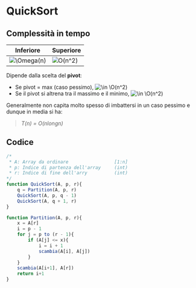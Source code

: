 # QuickSort

## Complessità in tempo

Inferiore | Superiore
----------|----------
<img src="https://latex.codecogs.com/gif.latex?\Omega(n)" title="\Omega(n)" />|<img src="https://latex.codecogs.com/gif.latex?O(n^2)" title="O(n^2)" />

Dipende dalla scelta del **pivot**:
* Se pivot = max (caso pessimo), <img src="https://latex.codecogs.com/gif.latex?\in&space;\O(n^2)" title="\in \O(n^2)" />
* Se il pivot si altrena tra il massimo e il minimo, <img src="https://latex.codecogs.com/gif.latex?\in&space;\O(n^2)" title="\in \O(n^2)" />

Generalmente non capita molto spesso di imbattersi in un caso pessimo e dunque in media si ha:
>*T(n) = O(nlongn)*

## Codice

```javascript
/*
 * A: Array da ordinare                 [1:n]
 * p: Indice di partenza dell'array     (int)
 * r: Indice di fine dell'arry          (int)
*/
function QuickSort(A, p, r){
    q = Partition(A, p, r)
    QuickSort(A, p, q - 1)
    QuickSort(A, q + 1, r)
}

function Partition(A, p, r){
    x = A[r]
    i = p - 1
    for j = p to (r - 1){
        if (A[j] <= x){
            i = i + 1
            scambia(A[i], A[j])
        }
    }
    scambia(A[i+1], A[r])
    return i+1
}
```
